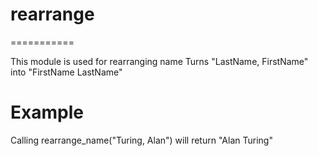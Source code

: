 # rearrange
===========

This module is used for rearranging name
Turns "LastName, FirstName" into "FirstName LastName"

# Example

Calling rearrange_name("Turing, Alan") will return "Alan Turing"
